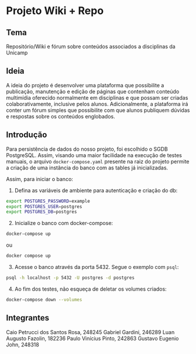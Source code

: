 # Projeto Wiki + Repo

## Tema
Repositório/Wiki e fórum sobre conteúdos associados a disciplinas da Unicamp

## Ideia
A ideia do projeto é desenvolver uma plataforma que possibilite a publicação, manutenção e edição de páginas que contenham conteúdo multimídia oferecido normalmente em disciplinas e que possam ser criadas colaborativamente, inclusive pelos alunos. Adicionalmente, a plataforma irá conter um fórum simples que possibilite com que alunos publiquem dúvidas e respostas sobre os conteúdos englobados.

## Introdução
Para persistência de dados do nosso projeto, foi escolhido o SGDB PostgreSQL. Assim, visando uma maior facilidade na execução de testes manuais, o arquivo `docker-compose.yaml` presente na raiz do projeto permite a criação de uma instância do banco com as tables já inicializadas.

Assim, para iniciar o banco:

1. Defina as variáveis de ambiente para autenticação e criação do db:
```bash
export POSTGRES_PASSWORD=example
export POSTGRES_USER=postgres
export POSTGRES_DB=postgres
```

2. Inicialize o banco com docker-compose:
```bash
docker-compose up
```
ou 
```bash
docker compose up
```

3. Acesse o banco através da porta 5432. Segue o exemplo com `psql`:
```bash
psql -h localhost -p 5432 -U postgres -d postgres
```

4. Ao fim dos testes, não esqueça de deletar os volumes criados:
```bash
docker-compose down --volumes
```

## Integrantes

Caio Petrucci dos Santos Rosa, 248245
Gabriel Gardini, 246289
Luan Augusto Fazolin, 182236
Paulo Vinícius Pinto, 242863
Gustavo Eugenio John, 248318
